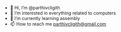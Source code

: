 - 👋 Hi, I’m @parthivcligith
- 👀 I’m interested in everything related to computers
- 🌱 I’m currently learning assembly
- 📫 How to reach me parthivcligith@gmail.com


